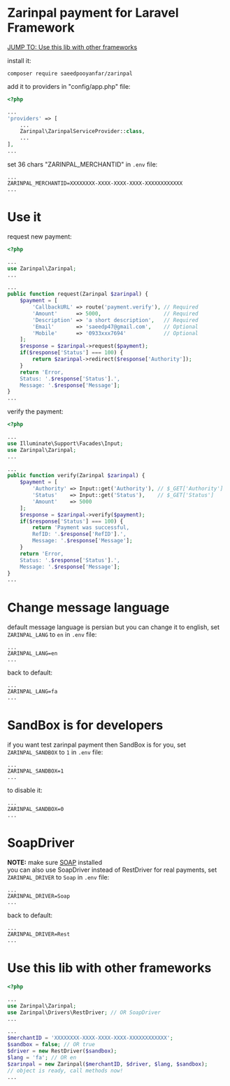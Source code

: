 # Zarinpal payment for Laravel Framework

[JUMP TO: Use this lib with other frameworks](#use-this-lib-with-other-frameworks)

install it:

```
composer require saeedpooyanfar/zarinpal
```

add it to providers in "config/app.php" file:

```php
<?php

...
'providers' => [
    ...
    Zarinpal\ZarinpalServiceProvider::class,
    ...
],
...
```

set 36 chars "ZARINPAL_MERCHANTID" in `.env` file:

```
...
ZARINPAL_MERCHANTID=XXXXXXXX-XXXX-XXXX-XXXX-XXXXXXXXXXXX
...
```

# Use it

request new payment:

```php
<?php

...
use Zarinpal\Zarinpal;
...

...
public function request(Zarinpal $zarinpal) {
    $payment = [
        'CallbackURL' => route('payment.verify'), // Required
        'Amount'      => 5000,                    // Required
        'Description' => 'a short description',   // Required
        'Email'       => 'saeedp47@gmail.com',    // Optional
        'Mobile'      => '0933xxx7694'            // Optional
    ];
    $response = $zarinpal->request($payment);
    if($response['Status'] === 100) {
        return $zarinpal->redirect($response['Authority']);
    }
    return 'Error,
    Status: '.$response['Status'].',
    Message: '.$response['Message'];
}
...
```

verify the payment:

```php
<?php

...
use Illuminate\Support\Facades\Input;
use Zarinpal\Zarinpal;
...

...
public function verify(Zarinpal $zarinpal) {
    $payment = [
        'Authority' => Input::get('Authority'), // $_GET['Authority']
        'Status'    => Input::get('Status'),    // $_GET['Status']
        'Amount'    => 5000
    ];
    $response = $zarinpal->verify($payment);
    if($response['Status'] === 100) {
        return 'Payment was successful,
        RefID: '.$response['RefID'].',
        Message: '.$response['Message'];
    }
    return 'Error,
    Status: '.$response['Status'].',
    Message: '.$response['Message'];
}
...
```

# Change message language

default message language is persian but you can change it to english,
set `ZARINPAL_LANG` to `en` in `.env` file:

```
...
ZARINPAL_LANG=en
...
```

back to default:

```
...
ZARINPAL_LANG=fa
...
```

# SandBox is for developers

if you want test zarinpal payment then SandBox is for you,
set `ZARINPAL_SANDBOX` to `1` in `.env` file:

```
...
ZARINPAL_SANDBOX=1
...
```

to disable it:

```
...
ZARINPAL_SANDBOX=0
...
```

# SoapDriver

<b>NOTE:</b> make sure [SOAP](http://php.net/manual/en/book.soap.php) installed<br>
you can also use SoapDriver instead of RestDriver for real payments,
set `ZARINPAL_DRIVER` to `Soap` in `.env` file:

```
...
ZARINPAL_DRIVER=Soap
...
```

back to default:

```
...
ZARINPAL_DRIVER=Rest
...
```

# Use this lib with other frameworks

```php
<?php

...
use Zarinpal\Zarinpal;
use Zarinpal\Drivers\RestDriver; // OR SoapDriver
...

...
$merchantID = 'XXXXXXXX-XXXX-XXXX-XXXX-XXXXXXXXXXXX';
$sandbox = false; // OR true
$driver = new RestDriver($sandbox);
$lang = 'fa'; // OR en
$zarinpal = new Zarinpal($merchantID, $driver, $lang, $sandbox);
// object is ready, call methods now!
...
```
